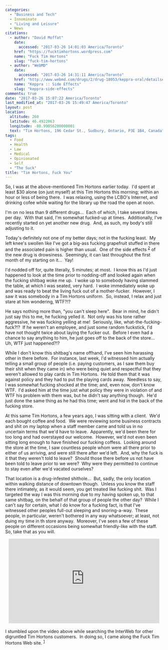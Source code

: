 ```yaml
---
categories:
  - "Business and Tech"
  - Innominate
  - "Living and Leisure"
  - News
citations:
  - author: "David Moffat"
    date:
      accessed: "2017-03-26 14:01:03 America/Toronto"
    href: "https://fucktimhortons.wordpress.com"
    name: "Fuck Tim Hortons"
    slug: "fuck-tim-hortons"
  - author: "WebMD"
    date:
      accessed: "2017-03-26 14:31:11 America/Toronto"
    href: "http://www.webmd.com/drugs/2/drug-18053/keppra-oral/details#side-effects"
    name: "Keppra :: Side Effects"
    slug: "keppra-side-effects"
comments: true
date: "2017-03-26 15:07:22 America/Toronto"
last_modified_at: "2017-03-26 15:49:47 America/Toronto"
layout: post
location:
  altitude: 260
  latitude: 46.4922063
  longitude: -80.99056200000001
  text: "Tim Hortons, 196 Cedar St., Sudbury, Ontario, P3E 1B4, Canada"
tags:
  - Food
  - Health
  - Law
  - Medical
  - Opinionated
  - Self
  - "The Suck"
title: "Tim Hortons, Fuck You"
---
```


<p>
  So, I was at the above-mentioned Tim Hortons earlier today.&nbsp; I'd spent at least $30 alone (on just myself) at this Tim Hortons this morning; within an
  hour or less of being there.&nbsp; I was relaxing, using the LCBO's Internet, and drinking cofee while waiting for the library up the road the open at noon.
</p>
<!-- excerptBreak -->
<p>
  I'm on no less than 9 different drugs&hellip;&nbsp; Each of which, I take several times per day.&nbsp; With that said, I'm somewhat fucked-up at times.&nbsp;
  Additionally, I've recently started on yet another new drug.&nbsp; And, as such, my body's still adjusting to it.
</p>
<p>
  Today's definitely not one of my better days; not in the fucking least.&nbsp; My left knee's swollen like I've got a big-ass fucking grapefruit stuffed in
  there and the associated pain is higher than usual.&nbsp; One of the side effects <sup><a href="#cite-keppra-side-effects" rel="me" title="">2</a></sup> of
  the new drug is drowsiness.&nbsp; Seemingly, it can last throughout the first month of my starting on it&hellip;&nbsp; Yay!
</p>
<p>
  I'd nodded off for, quite literally, 5 minutes; at most.&nbsp; I know this as I'd just happened to look at the time prior to nodding-off and looked again when
  the fucking shitbag woke me up.&nbsp; I woke up to somebody having slammed the table, at which I was seated, very hard.&nbsp; I woke immediately woke up and
  was ready to beat the living fuck out of a mother-fucker.&nbsp; However, I saw it was somebody in a Tim Hortons uniform.&nbsp; So, instead, I relax and just
  stare at him wondering, WTF?!?
</p>
<p>
  He says nothing more than, &quot;you can't sleep here&quot;.&nbsp; Bear in mind, he didn't just say this to me, he fucking yelled it.&nbsp; Not only was his
  tone rather aggressive, he was fucking yelling at me!&nbsp; Seriously, like, what-the-fucking-fuck?!?&nbsp; If he weren't an employee, and just some random
  fuckstick, I'd have not thought twice about laying the fucker out.&nbsp; Before I even had a chance to say anything to him, he just goes off to the back of
  the store&hellip;&nbsp; Uh, WTF just happened?!?
</p>
<p>
  While I don't know this shitbag's name offhand, I've seen him harassing other in there before.&nbsp; For instance, last week, I'd witnessed him actually
  telling a small group of people (i.e. paying customers, as I saw them buy their shit when they came in) who were being quiet and respectful that they weren't
  allowed to play cards in Tim Hortons.&nbsp; He told them that it was against policy and they had to put the playing cards away.&nbsp; Needless to say, I was
  somewhat fucking shocked at the time; and, even now, don't know WTF.&nbsp; I'd asked him at the time just what policy they were in violation of and WTF his
  problem with them was, but he didn't say anything though.&nbsp; He'd just done the same thing as he had this time; went and hid in the back of the fucking
  store.
</p>
<p>
  At this same Tim Hortons, a few years ago, I was sitting with a client.&nbsp; We'd each bought coffee and food.&nbsp; We were reviewing some business
  contracts and shit on my laptop when a staff member came and told us in no uncertain terms that we'd have to leave.&nbsp; Apparently, we'd been there for too
  long and had overstayed our welcome.&nbsp; However, we'd not even been sitting long enough to have finished our fucking coffess.&nbsp; Looking around the
  store at the time, I saw countless people whom were all there prior to either of us arriving, and were still there after we'd left.&nbsp; And, why the fuck is
  it that they weren't told to leave?&nbsp; Should those there before us not have been told to leave prior to we were?&nbsp; Why were they permitted to continue
  to stay even after we'd vacated ourselves?
</p>
<p>
  That location is a drug-infested shithole&hellip;&nbsp; But, sadly, the only location within walking distance of downtown though.&nbsp; Unless you know the
  staff there intimately, as it would seem, you get treated like fucking shit.&nbsp; Was I targeted the way I was this morning due to my having spoken up, to
  that same shitbag, on the behalf of that group of people the other day?&nbsp; While I can't say for certain, what I do know for a fucking fact, is that I've
  witnessed other peoples full-out sleeping and snoring-a-way.&nbsp; These people, in particular, weren't bothered in any way whatsoever; at least, not duing my
  time in th store anyway.&nbsp; Moreover, I've seen a few of these people on different occasions being somewhat friendly-like with the staff.&nbsp; So, take
  that as you will.
</p>
<p>
  <iframe
    allowfullscreen height="271" src="https://www.youtube-nocookie.com/embed/aUF-Bbf3iwg?rel=0"
    style="border: none; display: block; margin-left: auto; margin-right: auto;" width="482"></iframe>
  &nbsp;<br />
  I stumbled upon the video above while searching the InterWeb for other digruntled Tim Hortons customers.&nbsp; In doing so, I came along the Fuck Tim Hortons
  Web site. <sup><a href="#cite-fuck-tim-hortons" rel="me" title="">1</a></sup>
</p>
